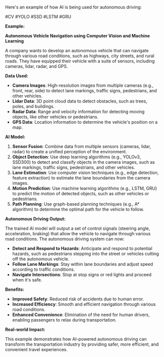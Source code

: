 Here's an example of how AI is being used for autonomous driving:

#CV #YOLO #SSD #LSTM #GRU

**Example:**

**Autonomous Vehicle Navigation using Computer Vision and Machine Learning**

A company wants to develop an autonomous vehicle that can navigate through various road conditions, such as highways, city streets, and rural roads. They have equipped their vehicle with a suite of sensors, including cameras, lidar, radar, and GPS.

**Data Used:**

- **Camera Images**: High-resolution images from multiple cameras (e.g., front, rear, side) to detect lane markings, traffic signs, pedestrians, and other vehicles.
- **Lidar Data**: 3D point cloud data to detect obstacles, such as trees, poles, and buildings.
- **Radar Data**: Range and velocity information for detecting moving objects, like other vehicles or pedestrians.
- **GPS Data**: Location information to determine the vehicle's position on a map.

**AI Model:**

1. **Sensor Fusion**: Combine data from multiple sensors (cameras, lidar, radar) to create a unified perception of the environment.
2. **Object Detection**: Use deep learning algorithms (e.g., YOLOv3, SSD300) to detect and classify objects in the camera images, such as lane markings, traffic signs, pedestrians, and other vehicles.
3. **Lane Estimation**: Use computer vision techniques (e.g., edge detection, feature extraction) to estimate the lane boundaries from the camera images.
4. **Motion Prediction**: Use machine learning algorithms (e.g., LSTM, GRU) to predict the motion of detected objects, such as other vehicles or pedestrians.
5. **Path Planning**: Use graph-based planning techniques (e.g., A\* algorithm) to determine the optimal path for the vehicle to follow.

**Autonomous Driving Output:**

The trained AI model will output a set of control signals (steering angle, acceleration, braking) that allow the vehicle to navigate through various road conditions. The autonomous driving system can now:

- **Detect and Respond to Hazards**: Anticipate and respond to potential hazards, such as pedestrians stepping into the street or vehicles cutting off the autonomous vehicle.
- **Follow Lane Markings**: Stay within lane boundaries and adjust speed according to traffic conditions.
- **Navigate Intersections**: Stop at stop signs or red lights and proceed when it's safe.

**Benefits:**

- **Improved Safety**: Reduced risk of accidents due to human error.
- **Increased Efficiency**: Smooth and efficient navigation through various road conditions.
- **Enhanced Convenience**: Elimination of the need for human drivers, enabling passengers to relax during transportation.

**Real-world Impact:**

This example demonstrates how AI-powered autonomous driving can transform the transportation industry by providing safer, more efficient, and convenient travel experiences.